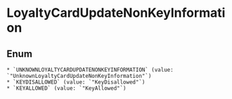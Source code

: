 # LoyaltyCardUpdateNonKeyInformation

## Enum

    * `UNKNOWNLOYALTYCARDUPDATENONKEYINFORMATION` (value: `"UnknownLoyaltyCardUpdateNonKeyInformation"`)
    * `KEYDISALLOWED` (value: `"KeyDisallowed"`)
    * `KEYALLOWED` (value: `"KeyAllowed"`)
